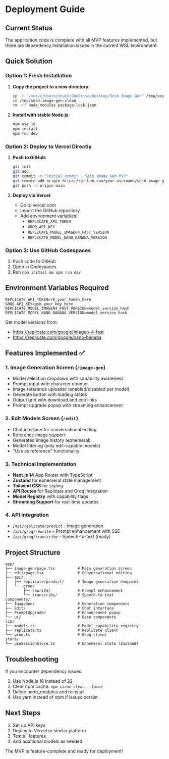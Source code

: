 # Deployment Guide

## Current Status
The application code is complete with all MVP features implemented, but there are dependency installation issues in the current WSL environment.

## Quick Solution

### Option 1: Fresh Installation
1. **Copy the project to a new directory**:
   ```bash
   cp -r "/mnt/c/Users/chuck/OneDrive/Desktop/Sesh Image Gen" /tmp/sesh-image-gen-clean
   cd /tmp/sesh-image-gen-clean
   rm -rf node_modules package-lock.json
   ```

2. **Install with stable Node.js**:
   ```bash
   nvm use 18
   npm install
   npm run dev
   ```

### Option 2: Deploy to Vercel Directly
1. **Push to GitHub**:
   ```bash
   git init
   git add .
   git commit -m "Initial commit - Sesh Image Gen MVP"
   git remote add origin https://github.com/your-username/sesh-image-gen.git
   git push -u origin main
   ```

2. **Deploy via Vercel**:
   - Go to vercel.com
   - Import the GitHub repository
   - Add environment variables:
     - `REPLICATE_API_TOKEN`
     - `GROQ_API_KEY`
     - `REPLICATE_MODEL_IMAGEN4_FAST_VERSION`
     - `REPLICATE_MODEL_NANO_BANANA_VERSION`

### Option 3: Use GitHub Codespaces
1. Push code to GitHub
2. Open in Codespaces
3. Run `npm install && npm run dev`

## Environment Variables Required
```env
REPLICATE_API_TOKEN=r8_your_token_here
GROQ_API_KEY=gsk_your_key_here
REPLICATE_MODEL_IMAGEN4_FAST_VERSION=model_version_hash
REPLICATE_MODEL_NANO_BANANA_VERSION=model_version_hash
```

Get model versions from:
- https://replicate.com/google/imagen-4-fast
- https://replicate.com/google/nano-banana

## Features Implemented ✅

### 1. Image Generation Screen (`/image-gen`)
- Model selection dropdown with capability awareness
- Prompt input with character counter
- Image reference uploader (enabled/disabled per model)
- Generate button with loading states
- Output grid with download and edit links
- Prompt upgrade popup with streaming enhancement

### 2. Edit Models Screen (`/edit`)
- Chat interface for conversational editing
- Reference image support
- Generated image history (ephemeral)
- Model filtering (only edit-capable models)
- "Use as reference" functionality

### 3. Technical Implementation
- **Next.js 14** App Router with TypeScript
- **Zustand** for ephemeral state management
- **Tailwind CSS** for styling
- **API Routes** for Replicate and Groq integration
- **Model Registry** with capability flags
- **Streaming Support** for real-time updates

### 4. API Integration
- `/api/replicate/predict` - Image generation
- `/api/groq/rewrite` - Prompt enhancement with SSE
- `/api/groq/transcribe` - Speech-to-text (ready)

## Project Structure
```
app/
├── image-gen/page.tsx          # Main generation screen
├── edit/page.tsx               # Conversational editing
├── api/
│   ├── replicate/predict/      # Image generation endpoint
│   └── groq/
│       ├── rewrite/            # Prompt enhancement
│       └── transcribe/         # Speech-to-text
components/
├── ImageGen/                   # Generation components
├── Edit/                       # Chat interface
├── PromptUpgrade/              # Enhancement popup
└── ui/                         # Base components
lib/
├── models.ts                   # Model capability registry
├── replicate.ts                # Replicate client
└── groq.ts                     # Groq client
store/
└── useSessionStore.ts          # Ephemeral state (Zustand)
```

## Troubleshooting

If you encounter dependency issues:
1. Use Node.js 18 instead of 22
2. Clear npm cache: `npm cache clean --force`
3. Delete node_modules and reinstall
4. Use yarn instead of npm if issues persist

## Next Steps
1. Set up API keys
2. Deploy to Vercel or similar platform
3. Test all features
4. Add additional models as needed

The MVP is feature-complete and ready for deployment!